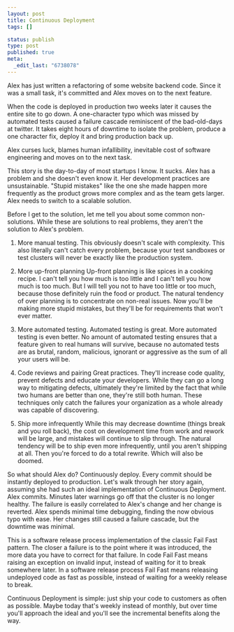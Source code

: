 ```yaml
--- 
layout: post
title: Continuous Deployment
tags: []

status: publish
type: post
published: true
meta: 
  _edit_last: "6738078"
---
```

Alex has just written a refactoring of some website backend code. Since it was a small task, it's committed and Alex moves on to the next feature.

When the code is deployed in production two weeks later it causes the entire site to go down. A one-character typo which was missed by automated tests caused a failure cascade reminiscent of the bad-old-days at twitter. It takes eight hours of downtime to isolate the problem, produce a one character fix, deploy it and bring production back up.

Alex curses luck, blames human infallibility, inevitable cost of software engineering and moves on to the next task.

This story is the day-to-day of most startups I know. It sucks. Alex has a problem and she doesn't even know it. Her development practices are unsustainable. "Stupid mistakes" like the one she made happen more frequently as the product grows more complex and as the team gets larger. Alex needs to switch to a scalable solution.

Before I get to the solution, let me tell you about some common non-solutions. While these are solutions to real problems, they aren't the solution to Alex's problem.

1. More manual testing.
This obviously doesn't scale with complexity. This also literally can't catch every problem, because your test sandboxes or test clusters will never be exactly like the production system.

2. More up-front planning
Up-front planning is like spices in a cooking recipe. I can't tell you how much is too little and I can't tell you how much is too much. But I will tell you not to have too little or too much, because those definitely ruin the food or product. The natural tendency of over planning is to concentrate on non-real issues. Now you'll be making more stupid mistakes, but they'll be for requirements that won't ever matter.

3. More automated testing.
Automated testing is great. More automated testing is even better. No amount of automated testing ensures that a feature given to real humans will survive, because no automated tests are as brutal, random, malicious, ignorant or aggressive as the sum of all your users will be.

4. Code reviews and pairing
Great practices. They'll increase code quality, prevent defects and educate your developers. While they can go a long way to mitigating defects, ultimately they're limited by the fact that while two humans are better than one, they're still both human. These techniques only catch the failures your organization as a whole already was capable of discovering.

5. Ship more infrequently
While this may decrease downtime (things break and you roll back), the cost on development time from work and rework will be large, and mistakes will continue to slip through. The natural tendency will be to ship even more infrequently, until you aren't shipping at all. Then you're forced to do a total rewrite. Which will also be doomed.

So what should Alex do? Continuously deploy. Every commit should be instantly deployed to production. Let's walk through her story again, assuming she had such an ideal implementation of Continuous Deployment.
Alex commits. Minutes later warnings go off that the cluster is no longer healthy. The failure is easily correlated to Alex's change and her change is reverted. Alex spends minimal time debugging, finding the now obvious typo with ease. Her changes still caused a failure cascade, but the downtime was minimal.

This is a software release process implementation of the classic Fail Fast pattern. The closer a failure is to the point where it was introduced, the more data you have to correct for that failure. In code Fail Fast means raising an exception on invalid input, instead of waiting for it to break somewhere later. In a software release process Fail Fast means releasing undeployed code as fast as possible, instead of waiting for a weekly release to break.

Continuous Deployment is simple: just ship your code to customers as often as possible. Maybe today that's weekly instead of monthly, but over time you'll approach the ideal and you'll see the incremental benefits along the way.
